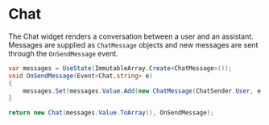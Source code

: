 # Chat

The Chat widget renders a conversation between a user and an assistant. Messages
are supplied as `ChatMessage` objects and new messages are sent through the
`OnSendMessage` event.

```csharp demo
var messages = UseState(ImmutableArray.Create<ChatMessage>());
void OnSendMessage(Event<Chat,string> e)
{
    messages.Set(messages.Value.Add(new ChatMessage(ChatSender.User, e.Value)));
}

return new Chat(messages.Value.ToArray(), OnSendMessage);
```

<WidgetDocs Type="Ivy.Chat" ExtensionTypes="Ivy.ChatExtensions" SourceUrl="https://github.com/Ivy-Interactive/Ivy-Framework/blob/main/Ivy/Widgets/Chat.cs"/>
